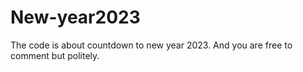 # New-year2023
The code is about countdown to new year 2023. And you are free to comment but politely.
